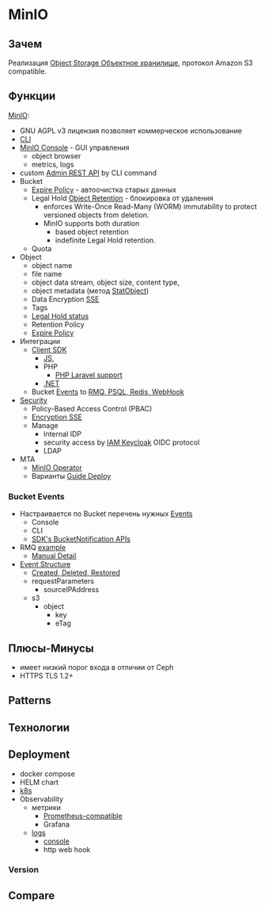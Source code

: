 # MinIO

## Зачем

Реализация [Object Storage Объектное хранилище](object.storage.md), протокол Amazon S3 compatible.

## Функции

[MinIO](https://min.io/):

- GNU AGPL v3 лицензия позволяет коммерческое использование
- [CLI](https://min.io/docs/minio/linux/reference/minio-mc.html)
- [MinIO Console](https://min.io/docs/minio/linux/administration/minio-console.html) - GUI управления 
	- object browser
	- metrics, logs
- custom [Admin REST API](https://github.com/dominicklee/MinIO-Admin-for-PHP) by CLI command
- Bucket
	- [Expire Policy](https://min.io/docs/minio/linux/administration/object-management.html#object-lifecycle-management) - автоочистка старых данных
	- Legal Hold [Object Retention](https://min.io/docs/minio/linux/administration/object-management.html#object-retention) - блокировка от удаления
		- enforces Write-Once Read-Many (WORM) immutability to protect versioned objects from deletion. 
		- MinIO supports both duration 
			- based object retention 
			- indefinite Legal Hold retention.
	- Quota
- Object
	- object name
	- file name
	- object data stream, object size, content type, 
	- object metadata (метод [StatObject](https://min.io/docs/minio/linux/developers/dotnet/API.html#statobjectasync-statobjectargs-args))
	- Data Encryption [SSE](https://min.io/docs/minio/linux/operations/server-side-encryption.html)
	- Tags
	- [Legal Hold status](https://min.io/docs/minio/linux/administration/object-management.html#object-retention)
	- Retention Policy
	- [Expire Policy](https://min.io/docs/minio/linux/developers/dotnet/API.html#presigned-operations)
- Интеграции
	- [Client SDK](https://min.io/docs/minio/linux/developers/minio-drivers.html#minio-drivers) 
		- [JS](https://github.com/minio/minio-js), 
		- PHP
			- [PHP Laravel support](https://laravel.com/docs/9.x/filesystem#amazon-s3-compatible-filesystems)
		- [.NET](https://min.io/docs/minio/linux/developers/dotnet/minio-dotnet.html) 
	- Bucket [Events](https://min.io/docs/minio/linux/administration/monitoring/bucket-notifications.html#)	to [RMQ, PSQL, Redis, WebHook](https://min.io/docs/minio/linux/administration/monitoring.html#bucket-notifications)
- [Security](https://min.io/docs/minio/linux/administration/identity-access-management.html)
	- Policy-Based Access Control (PBAC) 
	- [Encryption SSE](https://min.io/product/enterprise-object-storage-encryption)
	- Manage
		- Internal IDP	
		- security access by [IAM Keycloak](https://min.io/product/identity-and-access-management) OIDC protocol
		- LDAP
- MTA
	- [MinIO Operator](https://blog.min.io/secure-multi-tenant-object-storage/)
	- Варианты [Guide Deploy](https://github.com/minio/minio/blob/master/docs/multi-tenancy/README.md)

### Bucket Events

- Настраивается по Bucket перечень нужных [Events](https://min.io/docs/minio/linux/reference/minio-mc/mc-event-add.html#mc-event-supported-events)
	- Console
	- CLI
	- [SDK's BucketNotification APIs](https://min.io/docs/minio/linux/developers/go/API.html#setbucketnotification-ctx-context-context-bucketname-string-config-notification-configuration-error)
- RMQ [example](https://min.io/docs/minio/linux/administration/monitoring/publish-events-to-amqp.html#minio-bucket-notifications-publish-amqp)
	- [Manual Detail](https://github.com/minio/minio/blob/master/docs/bucket/notifications/README.md)
- [Event Structure](https://docs.aws.amazon.com/AmazonS3/latest/userguide/notification-content-structure.html)
	- [Created, Deleted, Restored](https://docs.aws.amazon.com/AmazonS3/latest/userguide/ev-events.html)
	- requestParameters
		- sourceIPAddress
	- s3
		- object
			- key
			- eTag

## Плюсы-Минусы

- имеет низкий порог входа в отличии от Ceph
- HTTPS TLS 1.2+

## Patterns

## Технологии

## Deployment

- docker compose
- HELM chart
- [k8s](https://min.io/docs/minio/kubernetes/upstream/index.html)
- Observability
	- метрики 
		- [Prometheus-compatible](https://min.io/docs/minio/linux/administration/monitoring.html#deployment-metrics)
		- Grafana
	- [logs](https://min.io/docs/minio/linux/administration/monitoring.html#server-logs)
		- [console](https://github.com/minio/minio/blob/master/docs/logging/README.md)
		- http web hook

### Version

## Compare
